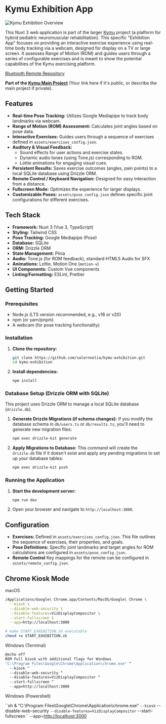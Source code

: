 # Kymu Exhibition App

![Kymu Exhibition Overview](/public/kymu-exhibition-overview.png)

This Nuxt 3 web application is part of the larger [Kymu](https://github.com/salernoelia/kymu) project (a platform for hybrid pediatric neuromuscular rehabilitation). This specific "Exhibition App" focuses on providing an interactive exercise experience using real-time body tracking via a webcam, designed for display on a TV or large screen. It assesses Range of Motion (ROM) and guides users through a series of configurable exercises and is meant to show the potential capabilities of the Kymu exercising platform.

[Bluetooth Remote Repository](https://github.com/salernoelia/kymu-exhibition-remote)

**Part of the [Kymu Main Project](https://github.com/salernoelia/kymu)** (Your link here if it's public, or describe the main project if private).

## Features

* **Real-time Pose Tracking:** Utilizes Google Mediapipe to track body landmarks via webcam.
* **Range of Motion (ROM) Assessment:** Calculates joint angles based on pose data.
* **Interactive Exercises:** Guides users through a sequence of exercises defined in `assets/exercises_config.json`.
* **Auditory & Visual Feedback:**
  * Sound effects for user actions and exercise states.
  * Dynamic audio tones (using Tone.js) corresponding to ROM.
  * Lottie animations for engaging visual cues.
* **Persistent Results:** Saves exercise outcomes (angles, pain points) to a local SQLite database using Drizzle ORM.
* **Remote Control / Keyboard Navigation:** Designed for easy interaction from a distance.
* **Fullscreen Mode:** Optimizes the experience for larger displays.
* **Customizable Poses:** `assets/pose_config.json` defines specific joint configurations for different exercises.

## Tech Stack

* **Framework:** Nuxt 3 (Vue 3, TypeScript)
* **Styling:** Tailwind CSS
* **Pose Tracking:** Google Mediapipe (Pose)
* **Database:** SQLite
* **ORM:** Drizzle ORM
* **State Management:** Pinia
* **Audio:** Tone.js (for ROM feedback), standard HTML5 Audio for SFX
* **Animations:** Lottie, Motion One (`motion-v`)
* **UI Components:** Custom Vue components
* **Linting/Formatting:** ESLint, Prettier

## Getting Started

### Prerequisites

* Node.js (LTS version recommended, e.g., v18 or v20)
* npm (or yarn/pnpm)
* A webcam (for pose tracking functionality)

### Installation

1. **Clone the repository:**

    ```bash
    git clone https://github.com/salernoelia/kymu-exhibition.git
    cd kymu-exhibition
    ```

2. **Install dependencies:**

    ```bash
    npm install
    ```

### Database Setup (Drizzle ORM with SQLite)

This project uses Drizzle ORM to manage a local SQLite database (`drizzle.db`).

1. **Generate Drizzle Migrations (if schema changes):**
    If you modify the database schema in `db/users.ts` or `db/results.ts`, you'll need to generate new migration files:

    ```bash
    npm exec drizzle-kit generate
    ```

2. **Apply Migrations to Database:**
    This command will create the `drizzle.db` file if it doesn't exist and apply any pending migrations to set up your database tables:

    ```bash
    npm exec drizzle-kit push
    ```

### Running the Application

1. **Start the development server:**

    ```bash
    npm run dev
    ```

2. Open your browser and navigate to `http://localhost:3000`.

## Configuration

* **Exercises:** Defined in `assets/exercises_config.json`. This file outlines the sequence of exercises, their properties, and goals.
* **Pose Definitions:** Specific joint landmarks and target angles for ROM calculations are configured in `assets/pose_config.json`.
* **Remote Control** Key mappings for the remote can be configured in `assets/remote_config.json`.

## Chrome Kiosk Mode

macOS

```sh
/Applications/Google\ Chrome.app/Contents/MacOS/Google\ Chrome \
  --kiosk \
  --disable-web-security \
  --disable-features=VizDisplayCompositor \
  --start-fullscreen \
  --app=http://localhost:3000
```

```sh
# make START_EXHIBITION.sh executable
chmod +x START_EXHIBITION.sh
```

Windows (Terminal)

```sh
@echo off
REM Full kiosk with additional flags for Windows
"C:\Program Files\Google\Chrome\Application\chrome.exe" ^
  --kiosk ^
  --disable-web-security ^
  --disable-features=VizDisplayCompositor ^
  --start-fullscreen ^
  --app=http://localhost:3000
```

Windows (Powershell)

``sh
& "C:\Program Files\Google\Chrome\Application\chrome.exe" `
--kiosk `
  --disable-web-security `
--disable-features=VizDisplayCompositor `
  --start-fullscreen `
  --app=<http://localhost:3000>
```
